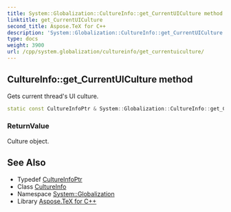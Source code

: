 ```yaml
---
title: System::Globalization::CultureInfo::get_CurrentUICulture method
linktitle: get_CurrentUICulture
second_title: Aspose.TeX for C++
description: 'System::Globalization::CultureInfo::get_CurrentUICulture method. Gets current thread''s UI culture in C++.'
type: docs
weight: 3900
url: /cpp/system.globalization/cultureinfo/get_currentuiculture/
---
```

## CultureInfo::get_CurrentUICulture method


Gets current thread's UI culture.

```cpp
static const CultureInfoPtr & System::Globalization::CultureInfo::get_CurrentUICulture()
```


### ReturnValue

Culture object.

## See Also

* Typedef [CultureInfoPtr](../../cultureinfoptr/)
* Class [CultureInfo](../)
* Namespace [System::Globalization](../../)
* Library [Aspose.TeX for C++](../../../)
